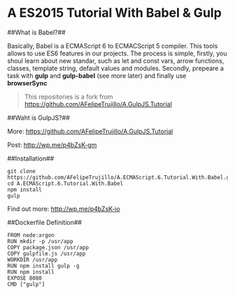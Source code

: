 # A ES2015 Tutorial With Babel & Gulp #

##What is Babel?##

Basically, Babel is a ECMAScript 6 to ECMACScript 5 compiler. This tools allows to use
ES6 features in our projects. The process is simple, firstly, you shoul learn about new
standar, such as let and const vars, arrow functions, classes, template string, default
values and modules. Secondly, prepeare a task with **gulp** and **gulp-babel** 
(see more later) and finally use **browserSync**

> This repositories is a fork from https://github.com/AFelipeTrujillo/A.GulpJS.Tutorial

##Waht is GulpJS?##

More: https://github.com/AFelipeTrujillo/A.GulpJS.Tutorial

Post: http://wp.me/p4bZsK-gm

##Installation##

```
git clone https://github.com/AFelipeTrujillo/A.ECMAScript.6.Tutorial.With.Babel.git
cd A.ECMAScript.6.Tutorial.With.Babel
npm install
gulp
```

Find out more: http://wp.me/p4bZsK-io

##Dockerfile Definition##

```
FROM node:argon
RUN mkdir -p /usr/app
COPY package.json /usr/app
COPY gulpfile.js /usr/app
WORKDIR /usr/app
RUN npm install gulp -g
RUN npm install
EXPOSE 8080
CMD ["gulp"]
```
